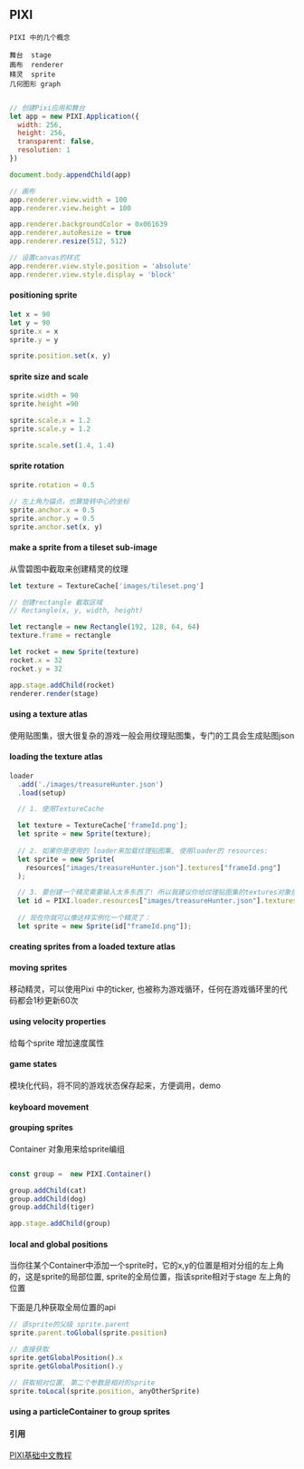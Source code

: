## PIXI

    PIXI 中的几个概念
    
    舞台  stage
    画布  renderer
    精灵  sprite
    几何图形 graph
    
```javascript

// 创建Pixi应用和舞台
let app = new PIXI.Application({
  width: 256,
  height: 256,
  transparent: false,
  resolution: 1
})

document.body.appendChild(app)

// 画布
app.renderer.view.width = 100
app.renderer.view.height = 100

app.renderer.backgroundColor = 0x061639
app.renderer.autoResize = true
app.renderer.resize(512, 512)

// 设置canvas的样式
app.renderer.view.style.position = 'absolute'
app.renderer.view.style.display = 'block'

```
    
#### positioning sprite

```javascript
let x = 90
let y = 90
sprite.x = x
sprite.y = y

sprite.position.set(x, y)

```

#### sprite size and scale

```javascript
sprite.width = 90
sprite.height =90

sprite.scale.x = 1.2
sprite.scale.y = 1.2

sprite.scale.set(1.4, 1.4)
```

#### sprite rotation

```javascript
sprite.rotation = 0.5

// 左上角为锚点，也算旋转中心的坐标
sprite.anchor.x = 0.5
sprite.anchor.y = 0.5
sprite.anchor.set(x, y)

```

#### make a sprite from a tileset sub-image

从雪碧图中截取来创建精灵的纹理

```javascript
let texture = TextureCache['images/tileset.png']

// 创建rectangle 截取区域
// Rectangle(x, y, width, height)

let rectangle = new Rectangle(192, 128, 64, 64)
texture.frame = rectangle

let rocket = new Sprite(texture)
rocket.x = 32
rocket.y = 32

app.stage.addChild(rocket)
renderer.render(stage)

```

#### using a texture atlas
使用贴图集，很大很复杂的游戏一般会用纹理贴图集，专门的工具会生成贴图json

#### loading the texture atlas 

```javascript
loader
  .add('./images/treasureHunter.json')
  .load(setup)

  // 1. 使用TextureCache

  let texture = TextureCache['frameId.png'];
  let sprite = new Sprite(texture);
 
  // 2. 如果你是使用的 loader来加载纹理贴图集, 使用loader的 resources:
  let sprite = new Sprite(
    resources["images/treasureHunter.json"].textures["frameId.png"]
  );

  // 3. 要创建一个精灵需要输入太多东西了! 所以我建议你给纹理贴图集的textures对象创建一个叫做id的别名，象是这样：
  let id = PIXI.loader.resources["images/treasureHunter.json"].textures;
      
  // 现在你就可以像这样实例化一个精灵了：
  let sprite = new Sprite(id["frameId.png"]);

```

#### creating sprites from a loaded texture atlas

#### moving sprites

移动精灵，可以使用Pixi 中的ticker, 也被称为游戏循环，任何在游戏循环里的代码都会1秒更新60次

#### using velocity properties

给每个sprite 增加速度属性

#### game states

模块化代码，将不同的游戏状态保存起来，方便调用，demo

#### keyboard movement

#### grouping sprites

Container 对象用来给sprite编组

```javascript

const group =  new PIXI.Container()

group.addChild(cat)
group.addChild(dog)
group.addChild(tiger)

app.stage.addChild(group)

```

#### local and global positions

当你往某个Container中添加一个sprite时，它的x,y的位置是相对分组的左上角的，这是sprite的局部位置,
sprite的全局位置，指该sprite相对于stage 左上角的位置

下面是几种获取全局位置的api
```javascript
// 该sprite的父级 sprite.parent
sprite.parent.toGlobal(sprite.position)

// 直接获取
sprite.getGlobalPosition().x
sprite.getGlobalPosition().y

// 获取相对位置, 第二个参数是相对的sprite
sprite.toLocal(sprite.position, anyOtherSprite)


```


#### using a particleContainer to group sprites



#### 引用
[PIXI基础中文教程](https://github.com/Zainking/learningPixi)
